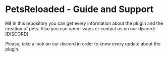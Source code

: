 # PetsReloaded - Guide and Support

**Hi!**
In this repository you can get every information about the plugin and the creation of pets.
Also you can open issues or contact us on our discord: [DISCORD]

Please, take a look on our discord in order to know every update about the plugin.
